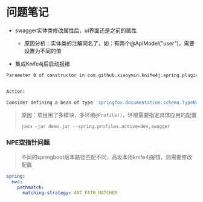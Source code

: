 # 问题笔记

* swagger实体类修改属性后，ui界面还是之前的属性
  * 原因分析：实体类的注解同名了，如：有两个@ApiModel("user")，需要设置为不同的值

* 集成Knife4j后启动报错

```bash
Parameter 0 of constructor in com.github.xiaoymin.knife4j.spring.plugin.DynamicResponseModelReader required a bean of type 'springfox.documentation.schema.TypeNameExtractor' that could not be found.


Action:

Consider defining a bean of type 'springfox.documentation.schema.TypeNameExtractor' in your configuration.
```

> 原因：项目用了多模块，多环境`@Profile()`，环境需要指定具体应用的配置
>
> `java -jar demo.jar --spring.profiles.active=dev,swagger`

### NPE空指针问题

> 不同的springboot版本路径匹配不同，高坂本用knife4j报错，则需要修改配置

```yaml
spring:
  mvc:
    pathmatch:
      matching-strategy: ANT_PATH_MATCHER
```
